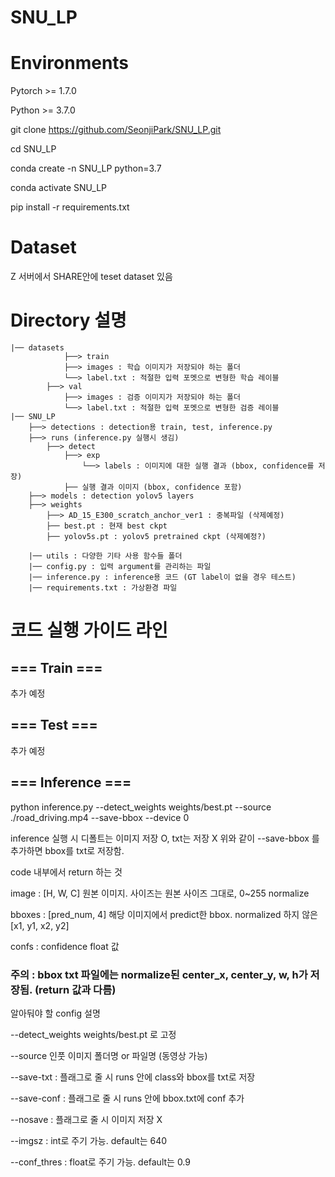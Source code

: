 # SNU_LP

# Environments
Pytorch >= 1.7.0

Python >= 3.7.0

git clone https://github.com/SeonjiPark/SNU_LP.git

cd SNU_LP

conda create -n SNU_LP python=3.7

conda activate SNU_LP

pip install -r requirements.txt

# Dataset
Z 서버에서 SHARE안에 teset dataset 있음

# Directory 설명
    |── datasets
                ├──> train
                ├──> images : 학습 이미지가 저장되야 하는 폴더
                └──> label.txt : 적절한 입력 포멧으로 변형한 학습 레이블
            ├──> val
                ├──> images : 검증 이미지가 저장되야 하는 폴더
                └──> label.txt : 적절한 입력 포멧으로 변형한 검증 레이블
    |── SNU_LP
        ├──> detections : detection용 train, test, inference.py
        ├──> runs (inference.py 실행시 생김)
            ├──> detect 
                ├──> exp
                    └──> labels : 이미지에 대한 실행 결과 (bbox, confidence를 저장)
                ├── 실행 결과 이미지 (bbox, confidence 포함)
        ├──> models : detection yolov5 layers
        ├──> weights
            ├──> AD_15_E300_scratch_anchor_ver1 : 중복파일 (삭제예정)
            ├── best.pt : 현재 best ckpt
            ├── yolov5s.pt : yolov5 pretrained ckpt (삭제예정?)

        |── utils : 다양한 기타 사용 함수들 폴더
        |── config.py : 입력 argument를 관리하는 파일
        |── inference.py : inference용 코드 (GT label이 없을 경우 테스트)
        |── requirements.txt : 가상환경 파일


# 코드 실행 가이드 라인


## === Train ===
추가 예정

## === Test ===
추가 예정

## === Inference ===
python inference.py --detect_weights weights/best.pt --source ./road_driving.mp4 --save-bbox --device 0

inference 실행 시 디폴트는 이미지 저장 O, txt는 저장 X
위와 같이 --save-bbox 를 추가하면 bbox를 txt로 저장함. 


code 내부에서 return 하는 것 

image : [H, W, C] 원본 이미지. 사이즈는 원본 사이즈 그대로, 0~255 normalize 

bboxes : [pred_num, 4] 해당 이미지에서 predict한 bbox. normalized 하지 않은 [x1, y1, x2, y2]

confs : confidence float 값


### 주의 : bbox txt 파일에는 normalize된 center_x, center_y, w, h가 저장됨. (return 값과 다름)


알아둬야 할 config 설명

--detect_weights weights/best.pt 로 고정

--source 인풋 이미지 폴더명 or 파일명 (동영상 가능)

--save-txt : 플래그로 줄 시 runs 안에 class와 bbox를 txt로 저장

--save-conf : 플래그로 줄 시 runs 안에 bbox.txt에 conf 추가

--nosave : 플래그로 줄 시 이미지 저장 X 

--imgsz : int로 주기 가능. default는 640

--conf_thres : float로 주기 가능. default는 0.9 

